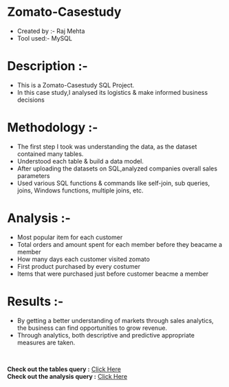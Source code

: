# Zomato-Casestudy


* Created by :-   Raj Mehta
* Tool used:-     MySQL


# Description :- 
* This is a Zomato-Casestudy SQL Project.
* In this case study,I analysed its logistics & make informed business decisions


# Methodology :- 
* The first step I took was understanding the data, as the dataset contained many tables. 
* Understood each table & build a data model.  
* After uploading the datasets on SQL,analyzed companies overall sales parameters
* Used various SQL functions & commands like self-join, sub queries, joins, Windows functions, multiple joins, etc.


# Analysis :-
* Most popular item for each customer
* Total orders and amount spent for each member before they beacame a member
* How many days each customer visited zomato
* First product purchased by every costumer
* Items that were purchased just before customer beacme a member

# Results :-
* By getting a better understanding of markets through sales analytics, the business can find opportunities to grow revenue. 
* Through analytics, both descriptive and predictive appropriate measures are taken. 


<br>

**Check out the tables query :** [Click Here](CreateTable.sql)
<br>**Check out the analysis query :** [Click Here](Zomato-Casestudy_Analysis.sql)
